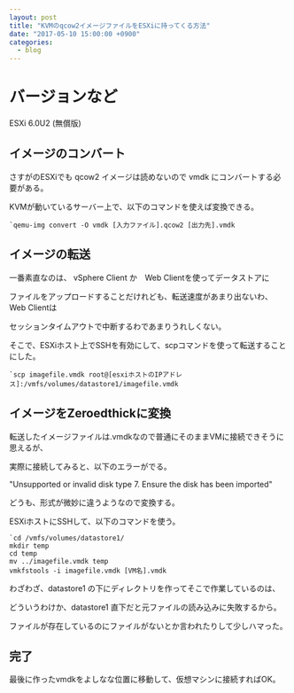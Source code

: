 ```yaml
---
layout: post
title: "KVMのqcow2イメージファイルをESXiに持ってくる方法"
date: "2017-05-10 15:00:00 +0900"
categories: 
  - blog
---
```

# バージョンなど

ESXi 6.0U2 (無償版)  

## イメージのコンバート

さすがのESXiでも qcow2 イメージは読めないので vmdk にコンバートする必要がある。  

KVMが動いているサーバー上で、以下のコマンドを使えば変換できる。  

```
`qemu-img convert -O vmdk [入力ファイル].qcow2 [出力先].vmdk
````

## イメージの転送

一番素直なのは、 vSphere Client か　Web Clientを使ってデータストアに  

ファイルをアップロードすることだけれども、転送速度があまり出ないわ、Web Clientは  

セッションタイムアウトで中断するわであまりうれしくない。  

そこで、ESXiホスト上でSSHを有効にして、scpコマンドを使って転送することにした。  

```
`scp imagefile.vmdk root@[esxiホストのIPアドレス]:/vmfs/volumes/datastore1/imagefile.vmdk
````

## イメージをZeroedthickに変換

転送したイメージファイルは.vmdkなので普通にそのままVMに接続できそうに思えるが、  

実際に接続してみると、以下のエラーがでる。  

"Unsupported or invalid disk type 7. Ensure the disk has been imported"  

どうも、形式が微妙に違うようなので変換する。  

ESXiホストにSSHして、以下のコマンドを使う。  

```
`cd /vmfs/volumes/datastore1/
mkdir temp
cd temp
mv ../imagefile.vmdk temp
vmkfstools -i imagefile.vmdk [VM名].vmdk
````


わざわざ、datastore1 の下にディレクトリを作ってそこで作業しているのは、  

どういうわけか、datastore1 直下だと元ファイルの読み込みに失敗するから。  

ファイルが存在しているのにファイルがないとか言われたりして少しハマった。  

## 完了

最後に作ったvmdkをよしなな位置に移動して、仮想マシンに接続すればOK。  

